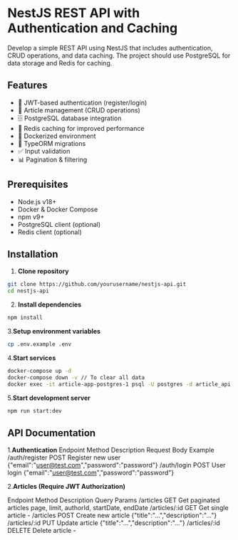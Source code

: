 # NestJS REST API with Authentication and Caching

Develop a simple REST API using NestJS that includes authentication, CRUD operations, and data caching. The project should use PostgreSQL for data storage and Redis for caching.

## Features

- 🔐 JWT-based authentication (register/login)
- 📝 Article management (CRUD operations)
- 🗄 PostgreSQL database integration
- 🚀 Redis caching for improved performance
- 🐳 Dockerized environment
- 📑 TypeORM migrations
- ✅ Input validation
- 📊 Pagination & filtering

## Prerequisites

- Node.js v18+
- Docker & Docker Compose
- npm v9+
- PostgreSQL client (optional)
- Redis client (optional)

## Installation

1. **Clone repository**
```bash
git clone https://github.com/yourusername/nestjs-api.git
cd nestjs-api
```

2. **Install dependencies**
```bash
npm install
```

3.**Setup environment variables**
```bash
cp .env.example .env
```

4.**Start services**
```bash
docker-compose up -d
docker-compose down -v // To clear all data
docker exec -it article-app-postgres-1 psql -U postgres -d article_api // show database
```

5.**Start development server**
```bash
npm run start:dev
```

## API Documentation

1.**Authentication**
Endpoint	        Method	    Description	            Request Body Example
/auth/register	    POST	    Register new user	    {"email":"user@test.com","password":"password"}
/auth/login	        POST	    User login	            {"email":"user@test.com","password":"password"}

2.**Articles (Require JWT Authorization)**

Endpoint	    Method	    Description	                Query Params
/articles	    GET	        Get paginated articles	    page, limit, authorId, startDate, endDate
/articles/:id	GET	        Get single article	        -
/articles	    POST	    Create new article	        {"title":"...","description":"..."}
/articles/:id	PUT	        Update article	            {"title":"...","description":"..."}
/articles/:id	DELETE	    Delete article	            -

